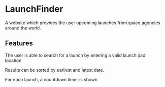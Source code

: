 # LaunchFinder

A website which provides the user upcoming launches from space agencies around the world.

## Features

The user is able to search for a launch by entering a valid launch pad location.

Results can be sorted by earliest and latest date.

For each launch, a countdown timer is shown.
